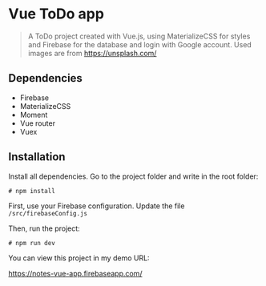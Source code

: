 # Vue ToDo app

> A ToDo project created with Vue.js, using MaterializeCSS for styles and Firebase for the database and login with Google account. Used images are from https://unsplash.com/

## Dependencies

-   Firebase
-   MaterializeCSS
-   Moment
-   Vue router
-   Vuex

## Installation

Install all dependencies. Go to the project folder and write in the root folder:

```
# npm install
```

First, use your Firebase configuration. Update the file `/src/firebaseConfig.js`

Then, run the project:

```
# npm run dev
```

You can view this project in my demo URL:

https://notes-vue-app.firebaseapp.com/
